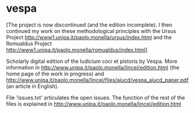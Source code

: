 vespa
=====

[The project is now discontinued (and the edition incomplete). I then continued my work on these methodological principles with the Ursus Project http://www1.unipa.it/paolo.monella/ursus/index.html and the Romualdus Project http://www1.unipa.it/paolo.monella/romualdus/index.html]

Scholarly digital edition of the Iudicium coci et pistoris by Vespa. More information in http://www.unipa.it/paolo.monella/lincei/edition.html (the home page of the work in progress) and http://www.unipa.it/paolo.monella/lincei/files/aiucd/vespa_aiucd_paper.pdf (an article in English).

File 'issues.txt' articulates the open issues.
The function of the rest of the files is explained in 
http://www.unipa.it/paolo.monella/lincei/edition.html

